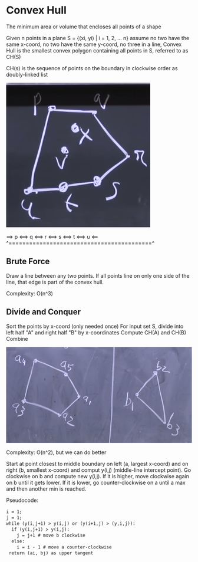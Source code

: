 # Convex Hull
The minimum area or volume that encloses all points of a shape

Given n points in a plane
  S = {(xi, yi) | i = 1, 2, ... n}
assume no two have the same x-coord, no two have the same y-coord, no three in a line,
Convex Hull is the smallest convex polygon containing all points in S, referred to as CH(S)

CH(s) is the sequence of points on the boundary in clockwise order as doubly-linked list

!['Convex Hull'](convexHull.PNG)

==> p <==> q <==> r <==> s <==> t <==> u <==
^==========================================^

## Brute Force
Draw a line between any two points. If all points line on only one side of the line, that edge is part of the convex hull.

Complexity: O(n^3)

## Divide and Conquer
Sort the points by x-coord (only needed once)
For input set S, divide into left half "A" and right half "B" by x-coordinates
Compute CH(A) and CH(B)
Combine

!['Convex Hull Split'](convexHull2.PNG)

Complexity: O(n^2), but we can do better

Start at point closest to middle boundary on left (a, largest x-coord) and on right (b, smallest x-coord) and comput y(i,j) (middle-line intercept point). Go clockwise on b and compute new y(i,j). If it is higher, move clockwise again on b until it gets lower. If it is lower, go counter-clockwise on a until a max and then another min is reached.

Pseudocode:
```
i = 1;
j = 1;
while (y(i,j+1) > y(i,j) or (y(i+1,j) > (y,i,j)):
  if (y(i,j+1) > y(i,j):
    j = j+1 # move b clockwise
  else:
    i = i - 1 # move a counter-clockwise
 return (ai, bj) as upper tangent
```
